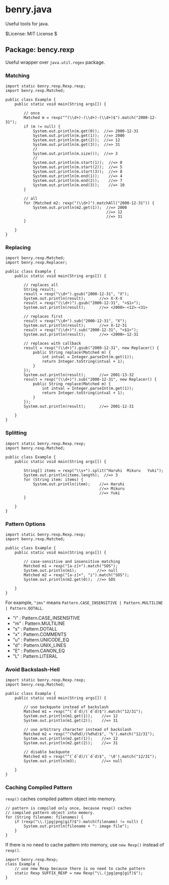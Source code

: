 benry.java
==========

Useful tools for java.

$License: MIT License $


## Package: bency.rexp

Useful wrapper over `java.util.regex` package.


### Matching

	import static benry.rexp.Rexp.rexp;
	import benry.rexp.Matched;
	
	public class Example {
	    public static void main(String args[]) {
	
	        // once
	        Matched m = rexp("^(\\d+)-(\\d+)-(\\d+)$").match("2000-12-31");
	        if (m != null) {
	            System.out.println(m.get(0));  //=> 2000-12-31
	            System.out.println(m.get(1));  //=> 2000
	            System.out.println(m.get(2));  //=> 12
	            System.out.println(m.get(3));  //=> 31
	            //
	            System.out.println(m.size());  //=> 3
	            //
	            System.out.println(m.start(1));  //=> 0
	            System.out.println(m.start(2));  //=> 5
	            System.out.println(m.start(3));  //=> 8
	            System.out.println(m.end(1));    //=> 4
	            System.out.println(m.end(2));    //=> 7
	            System.out.println(m.end(3));    //=> 10
	        }
	
	        // all
	        for (Matched m2: rexp("(\\d+)").matchAll("2000-12-31")) {
	            System.out.println(m2.get(1));  //=> 2000
	                                            //=> 12
	                                            //=> 31
	        }
	
	    }
	}


### Replacing

	import benry.rexp.Matched;
	import benry.rexp.Replacer;
	
	public class Example {
	    public static void main(String args[]) {
	
	        // replaces all
	        String result;
	        result = rexp("\\d+").gsub("2000-12-31", "X");
	        System.out.println(result);      //=> X-X-X
	        result = rexp("(\\d+)").gsub("2000-12-31", "<$1>");
	        System.out.println(result);      //=> <2000>-<12>-<31>
	
	        // replaces first
	        result = rexp("\\d+").sub("2000-12-31", "X");
	        System.out.println(result);      //=> X-12-31
	        result = rexp("(\\d+)").sub("2000-12-31", "<$1>");
	        System.out.println(result);      //=> <2000>-12-31
	
	        // replaces with callback
	        result = rexp("(\\d+)").gsub("2000-12-31", new Replacer() {
	            public String replace(Matched m) {
	                int intval = Integer.parseInt(m.get(1));
	                return Integer.toString(intval + 1);
	            }
	        });
	        System.out.println(result);      //=> 2001-13-32
	        result = rexp("(\\d+)").sub("2000-12-31", new Replacer() {
	            public String replace(Matched m) {
	                int intval = Integer.parseInt(m.get(1));
	                return Integer.toString(intval + 1);
	            }
	        });
	        System.out.println(result);      //=> 2001-12-31
	
	    }
	}


### Splitting

	import static benry.rexp.Rexp.rexp;
	import benry.rexp.Matched;
	
	public class Example {
	    public static void main(String args[]) {
	
	        String[] items = rexp("\\s+").split("Haruhi  Mikuru   Yuki");
	        System.out.println(items.length);  //=> 3
	        for (String item: items) {
	            System.out.println(item);    //=> Haruhi
	                                         //=> Mikuru
	                                         //=> Yuki
	        }
	
	    }
	}


### Pattern Options

	import static benry.rexp.Rexp.rexp;
	import benry.rexp.Matched;
	
	public class Example {
	    public static void main(String args[]) {
	
	        // case-sensitive and insensitive matching
	        Matched m1 = rexp("[a-z]+").match("SOS");
	        System.out.println(m1);         //=> null
	        Matched m2 = rexp("[a-z]+", "i").match("SOS");
	        System.out.println(m2.get(0));  //=> SOS
	
	    }
	}

For example, `"ims"` means `Pattern.CASE_INSENSITIVE | Pattern.MULTILINE | Pattern.DOTALL`.

* "i" : Pattern.CASE_INSENSITIVE
* "m" : Pattern.MULTILINE
* "s" : Pattern.DOTALL
* "x" : Pattern.COMMENTS
* "u" : Pattern.UNICODE_EQ
* "d" : Pattern.UNIX_LINES
* "E" : Pattern.CANON_EQ
* "L" : Pattern.LITERAL


### Avoid Backslash-Hell

	import static benry.rexp.Rexp.rexp;
	import benry.rexp.Matched;
	
	public class Example {
	    public static void main(String args[]) {
	
	        // use backquote instead of backslash
	        Matched m1 = rexp("^(`d`d)/(`d`d)$").match("12/31");
	        System.out.println(m1.get(1));    //=> 12
	        System.out.println(m1.get(2));    //=> 31
	
	        // use arbitrary character instead of backslash
	        Matched m2 = rexp("^(%d%d)/(%d%d)$", '%').match("12/31");
	        System.out.println(m2.get(1));    //=> 12
	        System.out.println(m2.get(2));    //=> 31
	
	        // disable backquote
	        Matched m3 = rexp("^(`d`d)/(`d`d)$", '\0').match("12/31");
	        System.out.println(m3);           //=> null
	
	    }
	}


### Caching Compiled Pattern

`rexp()` caches compiled pattern object into memory.

	// pattern is compiled only once, because rexp() caches
	// compiled pattern object into memory.
	for (String filename: filenames) {
	    if (rexp("\\.(jpg|png|gif)$").match(filename) != null) {
	        System.out.println(filename + ": image file");
	    }
	}

If there is no need to cache pattern into memory, use `new Rexp()` instead of `rexp()`.

	import benry.rexp.Rexp;
	class Example {
	    // use new Rexp because there is no need to cache pattern
	    static Rexp SUFFIX_REXP = new Rexp("\\.(jpg|png|gif)$");
	}
